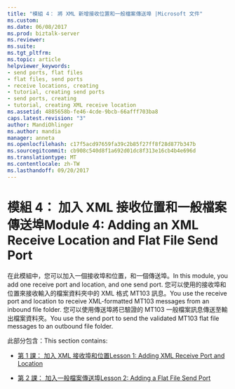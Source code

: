 ```yaml
---
title: "模組 4： 將 XML 新增接收位置和一般檔案傳送埠 |Microsoft 文件"
ms.custom: 
ms.date: 06/08/2017
ms.prod: biztalk-server
ms.reviewer: 
ms.suite: 
ms.tgt_pltfrm: 
ms.topic: article
helpviewer_keywords:
- send ports, flat files
- flat files, send ports
- receive locations, creating
- tutorial, creating send ports
- send ports, creating
- tutorial, creating XML receive location
ms.assetid: 4885658b-fe46-4cde-9bcb-66afff703ba8
caps.latest.revision: "3"
author: MandiOhlinger
ms.author: mandia
manager: anneta
ms.openlocfilehash: c17f5acd97659fa39c2b85f27ff8f28d877b347b
ms.sourcegitcommit: cb908c540d8f1a692d01dc8f313e16cb4b4e696d
ms.translationtype: MT
ms.contentlocale: zh-TW
ms.lasthandoff: 09/20/2017
---
```

# <a name="module-4-adding-an-xml-receive-location-and-flat-file-send-port"></a><span data-ttu-id="56266-102">模組 4： 加入 XML 接收位置和一般檔案傳送埠</span><span class="sxs-lookup"><span data-stu-id="56266-102">Module 4: Adding an XML Receive Location and Flat File Send Port</span></span>
<span data-ttu-id="56266-103">在此模組中，您可以加入一個接收埠和位置，和一個傳送埠。</span><span class="sxs-lookup"><span data-stu-id="56266-103">In this module, you add one receive port and location, and one send port.</span></span> <span data-ttu-id="56266-104">您可以使用的接收埠和位置來接收輸入的檔案資料夾中的 XML 格式 MT103 訊息。</span><span class="sxs-lookup"><span data-stu-id="56266-104">You use the receive port and location to receive XML-formatted MT103 messages from an inbound file folder.</span></span> <span data-ttu-id="56266-105">您可以使用傳送埠將已驗證的 MT103 一般檔案訊息傳送至輸出檔案資料夾。</span><span class="sxs-lookup"><span data-stu-id="56266-105">You use the send port to send the validated MT103 flat file messages to an outbound file folder.</span></span>  
  
 <span data-ttu-id="56266-106">此部分包含：</span><span class="sxs-lookup"><span data-stu-id="56266-106">This section contains:</span></span>  
  
-   [<span data-ttu-id="56266-107">第 1 課： 加入 XML 接收埠和位置</span><span class="sxs-lookup"><span data-stu-id="56266-107">Lesson 1: Adding XML Receive Port and Location</span></span>](../../adapters-and-accelerators/accelerator-swift/lesson-1-adding-xml-receive-port-and-location.md)  
  
-   [<span data-ttu-id="56266-108">第 2 課： 加入一般檔案傳送埠</span><span class="sxs-lookup"><span data-stu-id="56266-108">Lesson 2: Adding a Flat File Send Port</span></span>](../../adapters-and-accelerators/accelerator-swift/lesson-2-adding-a-flat-file-send-port.md)
